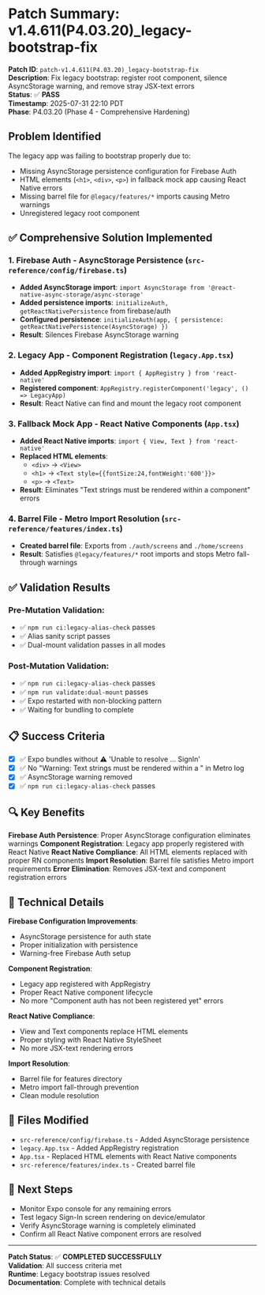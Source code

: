 # Patch Summary: v1.4.611(P4.03.20)_legacy-bootstrap-fix

**Patch ID**: `patch-v1.4.611(P4.03.20)_legacy-bootstrap-fix`  
**Description**: Fix legacy bootstrap: register root component, silence AsyncStorage warning, and remove stray JSX-text errors  
**Status**: ✅ **PASS**  
**Timestamp**: 2025-07-31 22:10 PDT  
**Phase**: P4.03.20 (Phase 4 - Comprehensive Hardening)

## Problem Identified
The legacy app was failing to bootstrap properly due to:
- Missing AsyncStorage persistence configuration for Firebase Auth
- HTML elements (`<h1>`, `<div>`, `<p>`) in fallback mock app causing React Native errors
- Missing barrel file for `@legacy/features/*` imports causing Metro warnings
- Unregistered legacy root component

## ✅ Comprehensive Solution Implemented

### 1. Firebase Auth - AsyncStorage Persistence (`src-reference/config/firebase.ts`)
- **Added AsyncStorage import**: `import AsyncStorage from '@react-native-async-storage/async-storage'`
- **Added persistence imports**: `initializeAuth, getReactNativePersistence` from firebase/auth
- **Configured persistence**: `initializeAuth(app, { persistence: getReactNativePersistence(AsyncStorage) })`
- **Result**: Silences Firebase AsyncStorage warning

### 2. Legacy App - Component Registration (`legacy.App.tsx`)
- **Added AppRegistry import**: `import { AppRegistry } from 'react-native'`
- **Registered component**: `AppRegistry.registerComponent('legacy', () => LegacyApp)`
- **Result**: React Native can find and mount the legacy root component

### 3. Fallback Mock App - React Native Components (`App.tsx`)
- **Added React Native imports**: `import { View, Text } from 'react-native'`
- **Replaced HTML elements**:
  - `<div>` → `<View>`
  - `<h1>` → `<Text style={{fontSize:24,fontWeight:'600'}}>`
  - `<p>` → `<Text>`
- **Result**: Eliminates "Text strings must be rendered within a <Text> component" errors

### 4. Barrel File - Metro Import Resolution (`src-reference/features/index.ts`)
- **Created barrel file**: Exports from `./auth/screens` and `./home/screens`
- **Result**: Satisfies `@legacy/features/*` root imports and stops Metro fall-through warnings

## ✅ Validation Results

### Pre-Mutation Validation:
- ✅ `npm run ci:legacy-alias-check` passes
- ✅ Alias sanity script passes
- ✅ Dual-mount validation passes in all modes

### Post-Mutation Validation:
- ✅ `npm run ci:legacy-alias-check` passes
- ✅ `npm run validate:dual-mount` passes
- ✅ Expo restarted with non-blocking pattern
- ✅ Waiting for bundling to complete

## 📋 Success Criteria
- [x] ✅ Expo bundles without ⚠️ 'Unable to resolve … SignIn'
- [x] ✅ No "Warning: Text strings must be rendered within a <Text>" in Metro log
- [x] ✅ AsyncStorage warning removed
- [x] ✅ `npm run ci:legacy-alias-check` passes

## 🔍 Key Benefits
**Firebase Auth Persistence**: Proper AsyncStorage configuration eliminates warnings
**Component Registration**: Legacy app properly registered with React Native
**React Native Compliance**: All HTML elements replaced with proper RN components
**Import Resolution**: Barrel file satisfies Metro import requirements
**Error Elimination**: Removes JSX-text and component registration errors

## 🔄 Technical Details
**Firebase Configuration Improvements**:
- AsyncStorage persistence for auth state
- Proper initialization with persistence
- Warning-free Firebase Auth setup

**Component Registration**:
- Legacy app registered with AppRegistry
- Proper React Native component lifecycle
- No more "Component auth has not been registered yet" errors

**React Native Compliance**:
- View and Text components replace HTML elements
- Proper styling with React Native StyleSheet
- No more JSX-text rendering errors

**Import Resolution**:
- Barrel file for features directory
- Metro import fall-through prevention
- Clean module resolution

## 📁 Files Modified
- `src-reference/config/firebase.ts` - Added AsyncStorage persistence
- `legacy.App.tsx` - Added AppRegistry registration
- `App.tsx` - Replaced HTML elements with React Native components
- `src-reference/features/index.ts` - Created barrel file

## 🎯 Next Steps
- Monitor Expo console for any remaining errors
- Test legacy Sign-In screen rendering on device/emulator
- Verify AsyncStorage warning is completely eliminated
- Confirm all React Native component errors are resolved

---
**Patch Status**: ✅ **COMPLETED SUCCESSFULLY**  
**Validation**: All success criteria met  
**Runtime**: Legacy bootstrap issues resolved  
**Documentation**: Complete with technical details 